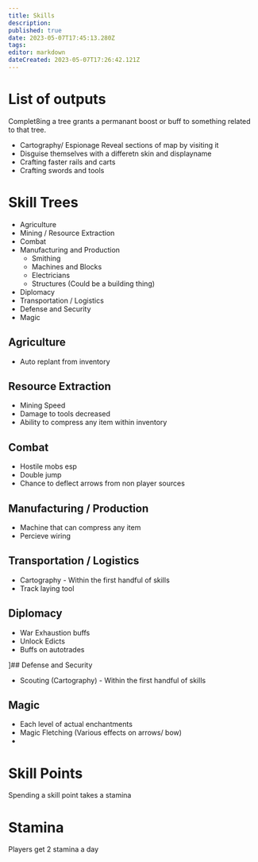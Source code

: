 ```yaml
---
title: Skills
description: 
published: true
date: 2023-05-07T17:45:13.280Z
tags: 
editor: markdown
dateCreated: 2023-05-07T17:26:42.121Z
---
```


# List of outputs
Complet8ing a tree grants a permanant boost or buff to something related to that tree.

- Cartography/ Espionage Reveal sections of map by visiting it
- Disguise themselves with a differetn skin and displayname
- Crafting faster rails and carts
- Crafting swords and tools

# Skill Trees
- Agriculture
- Mining / Resource Extraction
- Combat
- Manufacturing and Production
  - Smithing
  - Machines and Blocks
  - Electricians
  - Structures (Could be a building thing)
- Diplomacy
- Transportation / Logistics
- Defense and Security
- Magic

## Agriculture
- Auto replant from inventory


## Resource Extraction
- Mining Speed
- Damage to tools decreased
- Ability to compress any item within inventory


## Combat
- Hostile mobs esp
- Double jump
- Chance to deflect arrows from non player sources

## Manufacturing / Production
- Machine that can compress any item
- Percieve wiring

## Transportation / Logistics
- Cartography - Within the first handful of skills
- Track laying tool


## Diplomacy
- War Exhaustion buffs
- Unlock Edicts
- Buffs on autotrades


]## Defense and Security
- Scouting (Cartography) - Within the first handful of skills

## Magic
- Each level of actual enchantments
- Magic Fletching (Various effects on arrows/ bow)
- 





# Skill Points
Spending a skill point takes a stamina

# Stamina
Players get 2 stamina a day

